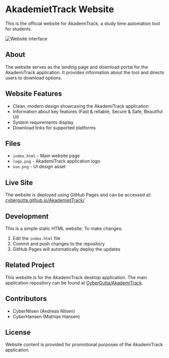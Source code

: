# AkademietTrack Website

This is the official website for AkademiTrack, a study time automation tool for students.

![Website interface](https://github.com/user-attachments/assets/0331bd6f-a85d-4e8e-b2c9-6cfc698c992f)

## About

The website serves as the landing page and download portal for the AkademiTrack application. It provides information about the tool and directs users to download options.

## Website Features

- Clean, modern design showcasing the AkademiTrack application
- Information about key features (Fast & reliable, Secure & Safe, Beautiful UI)
- System requirements display
- Download links for supported platforms

## Files

- `index.html` - Main website page
- `logo.png` - AkademiTrack application logo
- `sun.png` - UI design asset

## Live Site

The website is deployed using GitHub Pages and can be accessed at:
[cybergutta.github.io/AkademietTrack/](https://cybergutta.github.io/AkademietTrack/)

## Development

This is a simple static HTML website. To make changes:

1. Edit the `index.html` file
2. Commit and push changes to the repository
3. GitHub Pages will automatically deploy the updates

## Related Project

This website is for the AkademiTrack desktop application. The main application repository can be found at [CyberGutta/AkademiTrack](https://github.com/CyberGutta/AkademiTrack).

## Contributors

- CyberNilsen (Andreas Nilsen)
- CyberHansen (Mathias Hansen)

## License

Website content is provided for promotional purposes of the AkademiTrack application.
